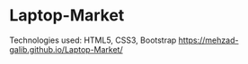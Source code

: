 # Laptop-Market
Technologies used: HTML5, CSS3, Bootstrap
https://mehzad-galib.github.io/Laptop-Market/
